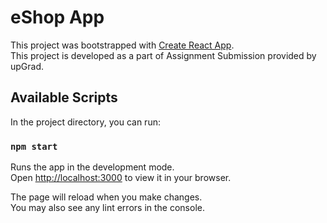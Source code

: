 #  eShop App

This project was bootstrapped with [Create React App](https://github.com/facebook/create-react-app).\
This project is developed as a part of Assignment Submission provided by upGrad.

## Available Scripts

In the project directory, you can run:

### `npm start`

Runs the app in the development mode.\
Open [http://localhost:3000](http://localhost:3000) to view it in your browser.

The page will reload when you make changes.\
You may also see any lint errors in the console.
